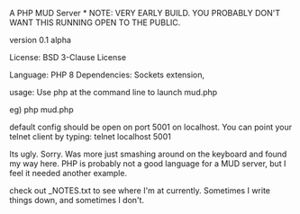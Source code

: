 A PHP MUD Server * NOTE: VERY EARLY BUILD. YOU PROBABLY DON'T WANT THIS RUNNING OPEN TO THE PUBLIC.

version 0.1 alpha

License: BSD 3-Clause License

Language: PHP 8
Dependencies: Sockets extension,

usage:
Use php at the command line to launch mud.php

eg)
php mud.php

default config should be open on port 5001 on localhost. You can point your telnet client by typing:
telnet localhost 5001

Its ugly. Sorry. Was more just smashing around on the keyboard and found my way here. PHP is probably not a good language for a MUD server, but I feel it needed another example.

check out _NOTES.txt to see where I'm at currently. Sometimes I write things down, and sometimes I don't. 
